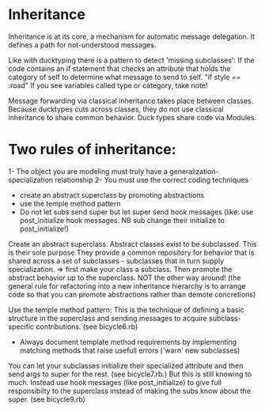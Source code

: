 # Inheritance

Inheritance is at its core, a mechanism for automatic message
delegation. It defines a path for not-understood messages.

Like with ducktyping there is a pattern to detect 'missing
subclasses':
If the code contains an if statement that checks an attribute that
holds the category of self to determine what message to send to
self.
"if style == :road"
If you see variables called type or category, take note!

Message forwarding via classical inheritance takes place between
classes. Because ducktypes cuts across classes, they do not use
classical inheritance to share common behavior. Duck types share
code via Modules.

# Two rules of inheritance:
1- The object you are modeling must truly have a generalization-
specialization relationship
2- You must use the correct coding techniques
   - create an abstract superclass by promoting abstractions
   - use the temple method pattern
   - Do not let subs send super but let super send hook messages
     (like: use post_initialize hook messages. NB sub change
     their initialize to post_initialize!)

Create an abstract superclass.
Abstract classes exist to be subclassed. This is their sole purpose
They provide a common repository for behavior that is shared
across a set of subclasses - subclasses that in turn supply
specialization.
=> first make your class a subclass. Then promote the abstract
behavior up to the superclass. NOT the other way around!
(the general rule for refactoring into a new inheritance
hierarchy is to arrange code so that you can promote abstractions
rather than demote concretions)

Use the temple method pattern:
This is the technique of defining a basic structure in the
superclass and sending messages to acquire subclass-specific
contributions. (see bicycle6.rb)
- Always document template method requirements by implementing
matching methods that raise usefull errors ('warn' new subclasses)

You can let your subclasses initialize their specialized
attribute and then send args to super for the rest. (see
bicycle7.rb.) But this is still knowing to much. Instead use
hook messages (like post_initialize) to give full responsibilty
to the superclass instead of making the subs know about the
super. (see bicycle9.rb)

